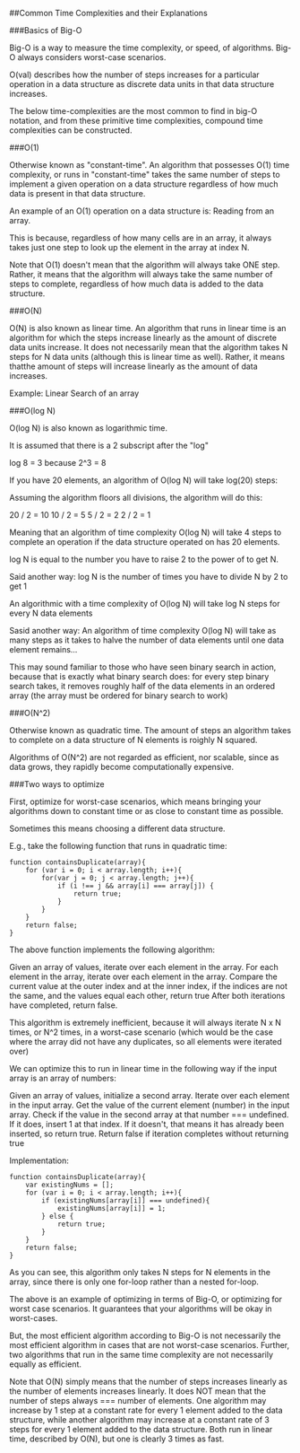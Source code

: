 ##Common Time Complexities and their Explanations

###Basics of Big-O

Big-O is a way to measure the time complexity, or speed, of algorithms. Big-O always considers worst-case scenarios.

O(val) describes how the number of steps increases for a particular operation in a data structure as discrete data units in that data structure increases.


The below time-complexities are the most common to find in big-O notation, and from these primitive time complexities, compound time complexities can be constructed.

###O(1)

Otherwise known as "constant-time". An algorithm that possesses O(1) time complexity, or runs in "constant-time" takes the same number of steps to implement a given operation on a data structure regardless of how much data is present in that data structure.

An example of an O(1) operation on a data structure is: Reading from an array.


This is because, regardless of how many cells are in an array, it always takes just one step to look up the element in the array at index N.

Note that O(1) doesn't mean that the algorithm will always take ONE step. Rather, it means that the algorithm will always take the same number of steps to complete, regardless of how much data is added to the data structure.


###O(N)


O(N) is also known as linear time. An algorithm that runs in linear time is an algorithm for which the steps increase linearly as the amount of discrete data units increase. It does not necessarily mean that the algorithm takes N steps for N data units (although this is linear time as well). Rather, it means thatthe amount of steps will increase linearly as the amount of data increases.


Example: Linear Search of an array

###O(log N)

O(log N) is also known as logarithmic time.

It is assumed that there is a 2 subscript after the "log"

log 8 = 3 because 2^3 = 8

If you have 20 elements, an algorithm of O(log N) will take log(20) steps:

Assuming the algorithm floors all divisions, the algorithm will do this:

20 / 2 = 10
10 / 2 = 5
5 / 2 = 2
2 / 2 = 1

Meaning that an algorithm of time complexity O(log N) will take 4 steps to complete an operation if the data structure operated on has 20 elements.

log N is equal to the number you have to raise 2 to the power of to get N.

Said another way: log N is the number of times you have to divide N by 2 to get 1


An algorithmic with a time complexity of O(log N) will take log N steps for every N data elements

Sasid another way: An algorithm of time complexity O(log N) will take as many steps as it takes to halve the number of data elements until one data element remains...

This may sound familiar to those who have seen binary search in action, because that is exactly what binary search does: for every step binary search takes, it removes roughly half of the data elements in an ordered array (the array must be ordered for binary search to work)



###O(N^2)

Otherwise known as quadratic time. The amount of steps an algorithm takes to complete on a data structure of N elements is roighly N squared.

Algorithms of O(N^2) are not regarded as efficient, nor scalable, since as data grows, they rapidly become computationally expensive.


###Two ways to optimize

First, optimize for worst-case scenarios, which means bringing your algorithms down to constant time or as close to constant time as possible.

Sometimes this means choosing a different data structure.

E.g., take the following function that runs in quadratic time:

```
function containsDuplicate(array){
	for (var i = 0; i < array.length; i++){
		for(var j = 0; j < array.length; j++){
			if (i !== j && array[i] === array[j]) {
				return true;
			}	
		}
	}
	return false;
}
```
The above function implements the following algorithm:

Given an array of values, iterate over each element in the array.
For each element in the array, iterate over each element in the array.
Compare the current value at the outer index and at the inner index, if the indices are
	not the same, and the values equal each other, return true
After both iterations have completed, return false.

This algorithm is extremely inefficient, because it will always iterate N x N times, or N^2 times, in a worst-case scenario (which would be the case where the array did not have any duplicates, so all elements were iterated over)

We can optimize this to run in linear time in the following way if the input array is an array of numbers:

Given an array of values, initialize a second array.
Iterate over each element in the input array.
Get the value of the current element (number) in the input array.
Check if the value in the second array at that number === undefined.
If it does, insert 1 at that index.
If it doesn't, that means it has already been inserted, so return true.
Return false if iteration completes without returning true

Implementation:
```
function containsDuplicate(array){
	var existingNums = [];
	for (var i = 0; i < array.length; i++){
		if (existingNums[array[i]] === undefined){
			existingNums[array[i]] = 1;
		} else {
			return true;
		}
	}
	return false;
}
```

As you can see, this algorithm only takes N steps for N elements in the array, since there is only one for-loop rather than a nested for-loop.



The above is an example of optimizing in terms of Big-O, or optimizing for worst case scenarios. It guarantees that your algorithms will be okay in worst-cases.


But, the most efficient algorithm according to Big-O is not necessarily the most efficient algorithm in cases that are not worst-case scenarios. Further, two algorithms that run in the same time complexity are not necessarily equally as efficient.

Note that O(N) simply means that the number of steps increases linearly as the number of elements increases linearly. It does NOT mean that the number of steps always === number of elements. One algorithm may increase by 1 step at a constant rate for every 1 element added to the data structure, while another algorithm may increase at a constant rate of 3 steps for every 1 element added to the data structure. Both run in linear time, described by O(N), but one is clearly 3 times as fast.

